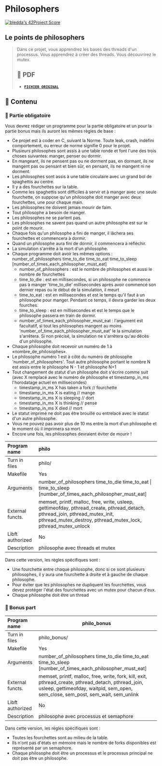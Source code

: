 # Philosophers
[![bledda's 42Project Score](https://badge42.herokuapp.com/api/project/bledda/philosophers)](https://github.com/JaeSeoKim/badge42)

## Le points de philosophers

> Dans ce projet, vous apprendrez les bases des threads d'un processus.
> Vous apprendrez à créer des threads.
> Vous découvrirez le mutex.
>
> ## 📝 PDF
>
> - [**`FICHIER ORIGINAL`**](https://github.com/louchebem06/Docs-42/blob/master/en.philosophers.pdf)

## 🚀 Contenu

### 🚩 Partie obligatoire

Vous devrez rédiger un programme pour la partie obligatoire et un pour la partie bonus
mais ils auront les mêmes règles de base :

- Ce projet est à coder en C, suivant la Norme. Toute leak, crash, indéfini
  comportement, ou erreur de norme signifie 0 pour le projet.
- Plusieurs philosophes sont assis à une table ronde et font l'une des trois choses suivantes: manger,
   penser ou dormir.
- En mangeant, ils ne pensent pas ou ne dorment pas, en dormant, ils ne mangent pas
   ou pensant et bien sûr, en pensant, ils ne mangent ni ne dorment.
- Les philosophes sont assis à une table circulaire avec un grand bol de spaghettis au centre.
- Il y a des fourchettes sur la table.
- Comme les spaghettis sont difficiles à servir et à manger avec une seule fourchette, on suppose qu'un
   philosophe doit manger avec deux fourchettes, une pour chaque main.
- Les philosophes ne doivent jamais mourir de faim.
- Tout philosophe a besoin de manger.
- Les philosophes ne se parlent pas.
- Les philosophes ne savent pas quand un autre philosophe est sur le point de mourir.
- Chaque fois qu'un philosophe a fini de manger, il lâchera ses fourchettes et commencera à dormir.
- Quand un philosophe aura fini de dormir, il commencera à réfléchir.
- La simulation s'arrête à la mort d'un philosophe.
- Chaque programme doit avoir les mêmes options : number_of_philosophers time_to_die
  time_to_eat time_to_sleep [number_of_times_each_philosopher_must_eat]
  - number_of_philosophers : est le nombre de philosophes et aussi le nombre
    de fourchettes
  - time_to_die : est en millisecondes, si un philosophe ne commence pas à manger 'time_to_die'
    millisecondes après avoir commencé son dernier repas ou le début de la simulation, il
    meurt
  - time_to_eat : est en millisecondes et est le temps qu'il faut à un philosophe pour
    manger. Pendant ce temps, il devra garder les deux fourches.
  - time_to_sleep : est en millisecondes et est le temps que le philosophe passera
    en train de dormir.
  - number_of_times_each_philosopher_must_eat : l'argument est facultatif, si tout
    les philosophes mangent au moins 'number_of_time_each_philosopher_must_eat' le
    la simulation s'arrêtera. Si non précisé, la simulation ne s'arrêtera qu'au décès
    d'un philosophe.
- Chaque philosophe doit recevoir un numéro de 1 à «nombre_de_philosophes».
- Le philosophe numéro 1 est à côté du numéro de philosophe 'number_of_philosophers'.
  Tout autre philosophe portant le nombre N est assis entre le philosophe N - 1 et
  philosophe N+1
- Tout changement de statut d'un philosophe doit s'écrire comme suit (avec X remplacé
  avec le numéro de philosophe et timestamp_in_ms l'horodatage actuel en millisecondes)
  - timestamp_in_ms X has taken a fork 	// fourchette
  - timestamp_in_ms X is eating 		// mange
  - timestamp_in_ms X is sleeping 		// dort
  - timestamp_in_ms X is thinking 		// pense
  - timestamp_in_ms X died 				// mort
- Le statut imprimé ne doit pas être brouillé ou entrelacé avec le statut d'un autre philosophe.
- Vous ne pouvez pas avoir plus de 10 ms entre la mort d'un philosophe et le moment où il imprimera sa mort.
- Encore une fois, les philosophes devraient éviter de mourir !

| Program name     | philo                                                                                                                                                                                        |
| :--------------- | :------------------------------------------------------------------------------------------------------------------------------------------------------------------------------------------- |
| Turn in files    | philo/                                                                                                                                                                                       |
| Makefile         | Yes                                                                                                                                                                                          |
| Arguments        | number_of_philosophers time_to_die time_to_eat \| time_to_sleep [number_of_times_each_philosopher_must_eat]                                                                                  |
| External functs. | memset, printf, malloc, free, write, usleep, gettimeofday, pthread_create, pthread_detach, pthread_join, pthread_mutex_init, pthread_mutex_destroy, pthread_mutex_lock, pthread_mutex_unlock |
| Libft authorized | No                                                                                                                                                                                           |
| Description      | philosophe avec threads et mutex                                                                                                                                                           |

Dans cette version, les règles spécifiques sont :

- Une fourchette entre chaque philosophe, donc si ce sont plusieurs philosophes, il y aura une fourchette à droite et à gauche de chaque philosophe.
- Pour éviter que les philosophes ne dupliquent les fourchettes, vous devez protéger l'état des fourchettes avec un mutex pour chacun d'eux.
- Chaque philosophe doit être un thread

### 🚩 Bonus part

| Program name     | philo_bonus                                                                                                                                                                             |
| :--------------- | --------------------------------------------------------------------------------------------------------------------------------------------------------------------------------------- |
| Turn in files    | philo_bonus/                                                                                                                                                                            |
| Makefile         | Yes                                                                                                                                                                                     |
| Arguments        | number_of_philosophers time_to_die time_to_eat time_to_sleep  [number_of_times_each_philosopher_must_eat]                                                                               |
| External functs. | memset, printf, malloc, free, write, fork, kill, exit, pthread_create, pthread_detach, pthread_join, usleep, gettimeofday, waitpid, sem_open, sem_close, sem_post, sem_wait, sem_unlink |
| Libft authorized | No                                                                                                                                                                                      |
| Description      | philosophe avec processus et semaphore                                                                                                                                               |

Dans cette version, les règles spécifiques sont :

- Toutes les fourchettes sont au milieu de la table.
- Ils n'ont pas d'états en mémoire mais le nombre de forks disponibles est représenté par un semaphore.
- Chaque philosophe doit être un processus et le processus principal ne doit pas être un philosophe.
